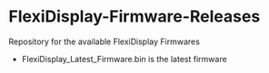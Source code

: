 # FlexiDisplay-Firmware-Releases
Repository for the available FlexiDisplay Firmwares

- FlexiDisplay_Latest_Firmware.bin is the latest firmware

